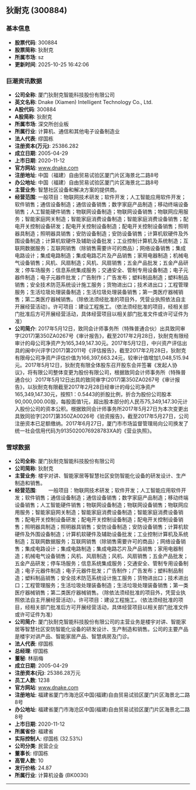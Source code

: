 ## 狄耐克 (300884)

### 基本信息

- **股票代码**: 300884
- **股票简称**: 狄耐克
- **所属市场**: sz
- **更新时间**: 2025-10-25 16:42:06

### 巨潮资讯数据

- **公司全称**: 厦门狄耐克智能科技股份有限公司
- **英文名称**: Dnake (Xiamen) Intelligent Technology Co., Ltd.
- **A股代码**: 300884
- **A股简称**: 狄耐克
- **所属市场**: 深交所创业板
- **所属行业**: 计算机、通信和其他电子设备制造业
- **法人代表**: 缪国栋
- **注册资本(万元)**: 25386.282
- **成立日期**: 2005-04-29
- **上市日期**: 2020-11-12
- **官方网站**: www.dnake.com
- **注册地址**: 中国（福建）自由贸易试验区厦门片区海景北二路8号
- **办公地址**: 中国（福建）自由贸易试验区厦门片区海景北二路8号
- **主营业务**: 智慧社区设备和解决方案的提供商。
- **经营范围**: 一般项目：物联网技术研发；软件开发；人工智能应用软件开发；软件销售；通信设备制造；通信设备销售；数字家庭产品制造；移动终端设备销售；人工智能硬件销售；物联网设备制造；物联网设备销售；物联网应用服务；智能家庭网关制造；智能家庭消费设备制造；智能家庭消费设备销售；配电开关控制设备研发；配电开关控制设备制造；配电开关控制设备销售；照明器具制造；照明器具销售；安防设备制造；安防设备销售；计算机软硬件及外围设备制造；计算机软硬件及辅助设备批发；工业控制计算机及系统制造；互联网数据服务；互联网销售（除销售需要许可的商品）；网络设备销售；集成电路设计；集成电路制造；集成电路芯片及产品销售；家用电器制造；机械电气设备销售；风机、风扇制造；风机、风扇销售；五金产品批发；五金产品研发；停车场服务；信息系统集成服务；交通安全、管制专用设备制造；电子元器件制造；电子元器件批发；广告制作；广告发布；塑料制品制造；塑料制品销售；安全技术防范系统设计施工服务；货物进出口；技术进出口；工程管理服务；生活垃圾处理装备制造；生活垃圾处理装备销售；第一类医疗器械销售；第二类医疗器械销售。（除依法须经批准的项目外，凭营业执照依法自主开展经营活动）。许可项目：建设工程施工。（依法须经批准的项目，经相关部门批准后方可开展经营活动，具体经营项目以相关部门批准文件或许可证件为准）
- **公司简介**: 2017年5月12日，致同会计师事务所（特殊普通合伙）出具致同审字(2017)第350ZA0267号《审计报告》，截至2017年2月28日，狄耐克有限经审计的母公司净资产为165,349,147.30元。2017年5月12日，中兴资产评估出具的闽中兴评字(2017)第2011号《评估报告》，截至2017年2月28日，狄耐克有限母公司净资产评估价值为166,397,663.24元，较审计值增加1,048,515.94元。2017年5月12日，狄耐克有限全体股东召开股东会并签署《发起人协议》，将有限公司整体变更为股份有限公司，根据致同会计师事务所（特殊普通合伙）2017年5月12日出具的致同审字(2017)第350ZA0267号《审计报告》，以狄耐克有限截至2017年2月28日经审计的母公司净资产165,349,147.30元，按照1：0.5443的折股比例，折合为股份公司股本90,000,000.00股，每股面值1元，超出股本部分的人民币75,349,147.30元计入股份公司的资本公积。根据致同会计师事务所2017年5月27日为本次变更出具致同验字[2017]第350ZA0026号《验资报告》，截至2017年5月27日，公司注册资本已足额缴纳。2017年6月27日，厦门市市场监督管理局向公司换发了统一社会信用代码为9135020076928783XA的《营业执照》。

### 雪球数据

- **公司全称**: 厦门狄耐克智能科技股份有限公司
- **公司简称**: 狄耐克
- **主营业务**: 楼宇对讲、智能家居等智慧社区安防智能化设备的研发设计、生产制造和销售。
- **经营范围**: 　　一般项目：物联网技术研发；软件开发；人工智能应用软件开发；软件销售；通信设备制造；通信设备销售；数字家庭产品制造；移动终端设备销售；人工智能硬件销售；物联网设备制造；物联网设备销售；物联网应用服务；智能家庭网关制造；智能家庭消费设备制造；智能家庭消费设备销售；配电开关控制设备研发；配电开关控制设备制造；配电开关控制设备销售；照明器具制造；照明器具销售；安防设备制造；安防设备销售；计算机软硬件及外围设备制造；计算机软硬件及辅助设备批发；工业控制计算机及系统制造；互联网数据服务；互联网销售（除销售需要许可的商品）；网络设备销售；集成电路设计；集成电路制造；集成电路芯片及产品销售；家用电器制造；机械电气设备销售；风机、风扇制造；风机、风扇销售；五金产品批发；五金产品研发；停车场服务；信息系统集成服务；交通安全、管制专用设备制造；电子元器件制造；电子元器件批发；广告制作；广告发布；塑料制品制造；塑料制品销售；安全技术防范系统设计施工服务；货物进出口；技术进出口；工程管理服务；生活垃圾处理装备制造；生活垃圾处理装备销售；第一类医疗器械销售；第二类医疗器械销售。（除依法须经批准的项目外，凭营业执照依法自主开展经营活动）。许可项目：建设工程施工。（依法须经批准的项目，经相关部门批准后方可开展经营活动，具体经营项目以相关部门批准文件或许可证件为准）
- **公司简介**: 厦门狄耐克智能科技股份有限公司的主营业务是楼宇对讲、智能家居等智慧社区安防智能化设备的研发设计、生产制造和销售。公司的主要产品是楼宇对讲产品、智能家居产品、智慧病房及门诊。
- **法人代表**: 缪国栋
- **总经理**: 缪国栋
- **董秘**: 林丽梅
- **成立日期**: 2005-04-29
- **注册资本(元)**: 25386.28万元
- **员工人数**: 1238
- **官方网站**: www.dnake.com
- **注册地址**: 福建省厦门市海沧区中国(福建)自由贸易试验区厦门片区海景北二路8号
- **办公地址**: 福建省厦门市海沧区中国(福建)自由贸易试验区厦门片区海景北二路8号
- **上市日期**: 2020-11-12
- **所属省份**: 福建省
- **实际控制人**: 缪国栋 (32.53%)
- **公司分类**: 民营企业
- **董事长**: 缪国栋
- **高管人数**: 10
- **发行价格**: 24.87
- **所属行业**: 计算机设备 (BK0030)

---